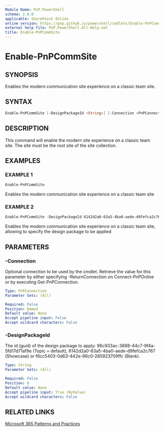 ```yaml
---
Module Name: PnP.PowerShell
schema: 2.0.0
applicable: SharePoint Online
online version: https://pnp.github.io/powershell/cmdlets/Enable-PnPCommSite.html
external help file: PnP.PowerShell.dll-Help.xml
title: Enable-PnPCommSite
---
```

  
# Enable-PnPCommSite

## SYNOPSIS
Enables the modern communication site experience on a classic team site.

## SYNTAX

```powershell
Enable-PnPCommSite [-DesignPackageId <String>] [-Connection <PnPConnection>] [<CommonParameters>]
```

## DESCRIPTION
This command will enable the modern site experience on a classic team site. The site must be the root site of the site collection.

## EXAMPLES

### EXAMPLE 1
```powershell
Enable-PnPCommSite
```

Enables the modern communication site experience on a classic team site

### EXAMPLE 2
```powershell
Enable-PnPCommSite -DesignPackageId 6142d2a0-63a5-4ba0-aede-d9fefca2c767
```

Enables the modern communication site experience on a classic team site, allowing to specify the design package to be applied

## PARAMETERS

### -Connection
Optional connection to be used by the cmdlet. Retrieve the value for this parameter by either specifying -ReturnConnection on Connect-PnPOnline or by executing Get-PnPConnection.

```yaml
Type: PnPConnection
Parameter Sets: (All)

Required: False
Position: Named
Default value: None
Accept pipeline input: False
Accept wildcard characters: False
```

### -DesignPackageId
The id (guid) of the design package to apply: 96c933ac-3698-44c7-9f4a-5fd17d71af9e (Topic = default), 6142d2a0-63a5-4ba0-aede-d9fefca2c767 (Showcase) or f6cc5403-0d63-442e-96c0-285923709ffc (Blank).

```yaml
Type: String
Parameter Sets: (All)

Required: False
Position: 0
Default value: None
Accept pipeline input: True (ByValue)
Accept wildcard characters: False
```

## RELATED LINKS

[Microsoft 365 Patterns and Practices](https://aka.ms/m365pnp)


